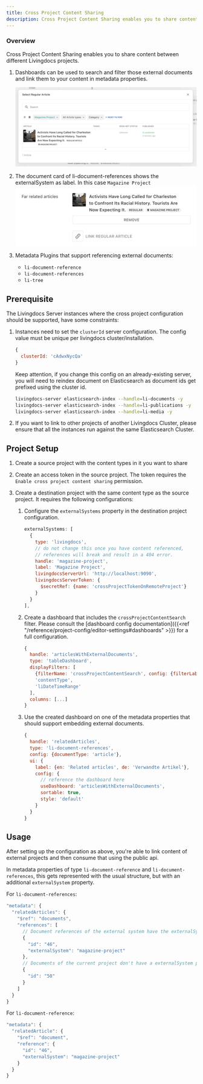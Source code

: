 ```yaml
---
title: Cross Project Content Sharing
description: Cross Project Content Sharing enables you to share content between different Livingdocs projects.
---
```


### Overview

Cross Project Content Sharing enables you to share content between different Livingdocs projects.


1. Dashboards can be used to search and filter those external documents and link them to your content in metadata properties.

   ![Alt text](useDashboard-table-dashboard.png)

2. The document card of li-document-references shows the externalSystem as label. In this case `Magazine Project`
   ![Alt text](li-document-references-card.png)

3. Metadata Plugins that support referencing external documents:
   - `li-document-reference`
   - `li-document-references`
   - `li-tree`


## Prerequisite

The Livingdocs Server instances where the cross project configuration should be supported, have some constraints:

1. Instances need to set the `clusterId` server configuration. The config value must be unique per livingdocs cluster/installation.

    ```js
    {
      clusterId: 'cAdwxNycQa'
    }
    ```

    Keep attention, if you change this config on an already-existing server, you will need to reindex document on Elasticsearch as document ids get prefixed using the cluster id.

    ```bash
    livingdocs-server elasticsearch-index --handle=li-documents -y
    livingdocs-server elasticsearch-index --handle=li-publications -y
    livingdocs-server elasticsearch-index --handle=li-media -y
    ```

2. If you want to link to other projects of another Livingdocs Cluster, please ensure that all the instances run against the same Elasticsearch Cluster.

## Project Setup

1. Create a source project with the content types in it you want to share
2. Create an access token in the source project. The token requires the `Enable cross project content sharing` permission.
3. Create a destination project with the same content type as the source project.
   It requires the following configurations:

   1. Configure the `externalSystems` property in the destination project configuration.
      ```js
      externalSystems: [
        {
          type: 'livingdocs',
          // do not change this once you have content referenced,
          // references will break and result in a 404 error.
          handle: 'magazine-project',
          label: 'Magazine Project',
          livingdocsServerUrl: 'http://localhost:9090',
          livingdocsServerToken: {
            $secretRef: {name: 'crossProjectTokenOnRemoteProject'}
          }
        }
      ],
      ```
   3. Create a dashboard that includes the `crossProjectContentSearch` filter.
      Please consult the [dashboard config documentation]({{<ref "/reference/project-config/editor-settings#dashboards" >}}) for a full configuration.
      ```js
      {
        handle: 'articlesWithExternalDocuments',
        type: 'tableDashboard',
        displayFilters: [
          {filterName: 'crossProjectContentSearch', config: {filterLabel: 'Content Hubs'}},
          'contentType',
          'liDateTimeRange'
        ],
        columns: [...]
      }
      ```

   1. Use the created dashboard on one of the metadata properties that should support embedding external documents.
      ```js
      {
        handle: 'relatedArticles',
        type: 'li-document-references',
        config: {documentType: 'article'},
        ui: {
          label: {en: 'Related articles', de: 'Verwandte Artikel'},
          config: {
            // reference the dashboard here
            useDashboard: 'articlesWithExternalDocuments',
            sortable: true,
            style: 'default'
          }
        }
      }
      ```

## Usage

After setting up the configuration as above, you're able to link content of external projects and then consume that using the public api.

In metadata properties of type `li-document-reference` and `li-document-references`, this gets represented with the usual structure, but with an additional `externalSystem` property.

For `li-document-references`:
```js
"metadata": {
  "relatedArticles": {
    "$ref": "documents",
    "references": [
      // Document references of the external system have the externalSystem property
      {
        "id": "46",
        "externalSystem": "magazine-project"
      },
      // Documents of the current project don't have a externalSystem property
      {
        "id": "50"
      }
    ]
  }
}
```

For `li-document-reference`:
```js
"metadata": {
  "relatedArticle": {
    "$ref": "document",
    "reference": {
      "id": "46",
      "externalSystem": "magazine-project"
    }
  }
}
